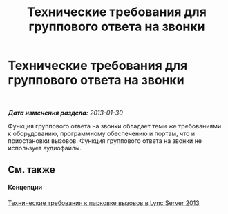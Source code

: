 ﻿---
title: Технические требования для группового ответа на звонки
TOCTitle: Технические требования для группового ответа на звонки
ms:assetid: acbabe3d-359a-4936-b7bf-320312101d5a
ms:mtpsurl: https://technet.microsoft.com/ru-ru/library/JJ945643(v=OCS.15)
ms:contentKeyID: 52058315
ms.date: 05/19/2016
mtps_version: v=OCS.15
ms.translationtype: HT
---

# Технические требования для группового ответа на звонки

 

_**Дата изменения раздела:** 2013-01-30_

Функция группового ответа на звонки обладает теми же требованиями к оборудованию, программному обеспечению и портам, что и приостановки вызовов. Функция группового ответа на звонки не использует аудиофайлы.

## См. также

#### Концепции

[Технические требования к парковке вызовов в Lync Server 2013](lync-server-2013-technical-requirements-for-call-park.md)

